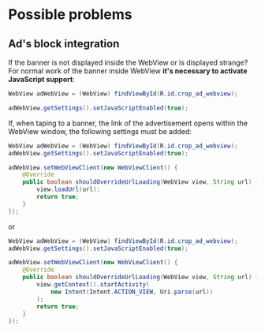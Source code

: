 # Possible problems

## Ad's block integration

If the banner is not displayed inside the WebView or is displayed strange? For normal work of the banner inside WebView **it's necessary to activate JavaScript support**:

``` java
WebView adWebView = (WebView) findViewById(R.id.crop_ad_webview);

adWebView.getSettings().setJavaScriptEnabled(true);
```

If, when taping to a banner, the link of the advertisement opens within the WebView window, the following settings must be added:

``` java
WebView adWebView = (WebView) findViewById(R.id.crop_ad_webview);
adWebView.getSettings().setJavaScriptEnabled(true);

adWebView.setWebViewClient(new WebViewClient() {
	@Override
	public boolean shouldOverrideUrlLoading(WebView view, String url) {
		view.loadUrl(url);
		return true;
	}
});
```

or

``` java
WebView adWebView = (WebView) findViewById(R.id.crop_ad_webview);
adWebView.getSettings().setJavaScriptEnabled(true);

adWebView.setWebViewClient(new WebViewClient() {
	@Override
	public boolean shouldOverrideUrlLoading(WebView view, String url) {
		view.getContext().startActivity(
			new Intent(Intent.ACTION_VIEW, Uri.parse(url))
		);
		return true;
	}
});
```
